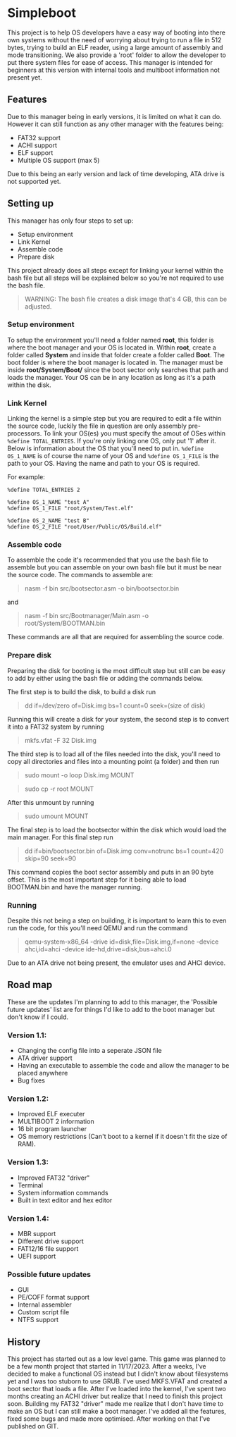 # Simpleboot
This project is to help OS developers have a easy way of booting into there own systems without the need of worrying about trying to run a file in 512 bytes, trying to build an ELF reader, using a large amount of assembly and mode transitioning. We also provide a 'root' folder to allow the developer to put there system files for ease of access. This manager is intended for beginners at this version with internal tools and multiboot information not present yet.

## Features
Due to this manager being in early versions, it is limited on what it can do. However it can still function as any other manager with the features being:
- FAT32 support
- ACHI support
- ELF support
- Multiple OS support (max 5)

Due to this being an early version and lack of time developing, ATA drive is not supported yet.

## Setting up
This manager has only four steps to set up:
- Setup environment
- Link Kernel
- Assemble code
- Prepare disk

This project already does all steps except for linking your kernel within the bash file but all steps will be explained below so you're not required to use the bash file.

> WARNING: The bash file creates a disk image that's 4 GB, this can be adjusted.

### Setup environment
To setup the environment you'll need a folder named **root**, this folder is where the boot manager and your OS is located in. Within **root**, create a folder called **System** and inside that folder create a folder called **Boot**. The boot folder is where the boot manager is located in. The manager must be inside **root/System/Boot/** since the boot sector only searches that path and loads the manager. Your OS can be in any location as long as it's a path within the disk.

### Link Kernel
Linking the kernel is a simple step but you are required to edit a file within the source code, luckily the file in question are only assembly pre-processors. To link your OS(es) you must specify the amout of OSes within `%define TOTAL_ENTRIES`. If you're only linking one OS, only put '1' after it. Below is information about the OS that you'll need to put in. `%define OS_1_NAME` is of course the name of your OS and `%define OS_1_FILE` is the path to your OS. Having the name and path to your OS is required.

For example:

```
%define TOTAL_ENTRIES 2

%define OS_1_NAME "test A"
%define OS_1_FILE "root/System/Test.elf"

%define OS_2_NAME "test B"
%define OS_2_FILE "root/User/Public/OS/Build.elf"
```

### Assemble code
To assemble the code it's recommended that you use the bash file to assemble but you can assemble on your own bash file but it must be near the source code. The commands to assemble are:
> nasm -f bin src/bootsector.asm -o bin/bootsector.bin

and
> nasm -f bin src/Bootmanager/Main.asm -o root/System/BOOTMAN.bin

These commands are all that are required for assembling the source code.

### Prepare disk
Preparing the disk for booting is the most difficult step but still can be easy to add by either using the bash file or adding the commands below.

The first step is to build the disk, to build a disk run
> dd if=/dev/zero of=Disk.img bs=1 count=0 seek=(size of disk)

Running this will create a disk for your system, the second step is to convert it into a FAT32 system by running
> mkfs.vfat -F 32 Disk.img

The third step is to load all of the files needed into the disk, you'll need to copy all directories and files into a mounting point (a folder) and then run

> sudo mount -o loop Disk.img MOUNT

>sudo cp -r root MOUNT

After this unmount by running
> sudo umount MOUNT

The final step is to load the bootsector within the disk which would load the main manager. For this final step run
> dd if=bin/bootsector.bin of=Disk.img conv=notrunc bs=1 count=420 skip=90 seek=90

This command copies the boot sector assembly and puts in an 90 byte offset. This is the most important step for it being able to load BOOTMAN.bin and have the manager running.

### Running

Despite this not being a step on building, it is important to learn this to even run the code, for this you'll need QEMU and run the command
> qemu-system-x86_64 -drive id=disk,file=Disk.img,if=none -device ahci,id=ahci -device ide-hd,drive=disk,bus=ahci.0

Due to an ATA drive not being present, the emulator uses and AHCI device.

## Road map
These are the updates I'm planning to add to this manager, the 'Possible future updates' list are for things I'd like to add to the boot manager but don't know if I could.

### Version 1.1:
- Changing the config file into a seperate JSON file
- ATA driver support
- Having an executable to assemble the code and allow the manager to be placed anywhere
- Bug fixes

### Version 1.2:
- Improved ELF executer
- MULTIBOOT 2 information
- 16 bit program launcher
- OS memory restrictions (Can't boot to a kernel if it doesn't fit the size of RAM).

### Version 1.3:
- Improved FAT32 "driver"
- Terminal
- System information commands
- Built in text editor and hex editor

### Version 1.4:
- MBR support
- Different drive support
- FAT12/16 file support
- UEFI support

### Possible future updates
- GUI
- PE/COFF format support
- Internal assembler
- Custom script file
- NTFS support

## History

This project has started out as a low level game. This game was planned to be a few month project that started in 11/17/2023. After a weeks, I've decided to make a functional OS instead but I didn't know about filesystems yet and I was too stuborn to use GRUB. I've used MKFS.VFAT and created a boot sector that loads a file. After I've loaded into the kernel, I've spent two months creating an ACHI driver but realize that I need to finish this project soon. Building my FAT32 "driver" made me realize that I don't have time to make an OS but I can still make a boot manager. I've added all the features, fixed some bugs and made more optimised. After working on that I've published on GIT.